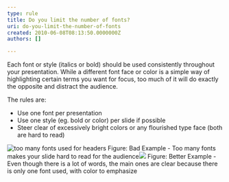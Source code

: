 ```yaml
---
type: rule
title: Do you limit the number of fonts?
uri: do-you-limit-the-number-of-fonts
created: 2010-06-08T08:13:50.0000000Z
authors: []

---
```



Each font or style (italics or bold) should be used consistently throughout your presentation. While a different font face or color is a simple way of highlighting certain terms you want for focus, too much of it will do exactly the opposite and distract the audience.

The rules are:

- Use one font per presentation
- Use one style (eg. bold or color) per slide if possible
- Steer clear of excessively bright colors or any flourished type face (both are hard to read)

![too many fonts used for headers](/Communication/RulesToBetterPowerpointPresentations/PublishingImages/BadLimitFont.jpg) Figure: Bad Example - Too many fonts makes your slide hard to read for the audience![](/Communication/RulesToBetterPowerpointPresentations/PublishingImages/GoodLimitFont.jpg) Figure: Better Example - Even though there is a lot of words, the main ones are clear because there is only one font used, with color to emphasize
